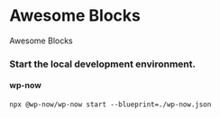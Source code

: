 # Awesome Blocks
Awesome Blocks

### Start the local development environment.

#### wp-now

```
npx @wp-now/wp-now start --blueprint=./wp-now.json
```